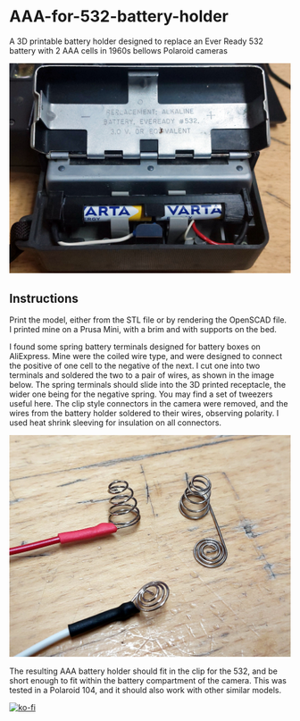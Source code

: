 # AAA-for-532-battery-holder

A 3D printable battery holder designed to replace an Ever Ready 532 battery with 2 AAA cells in 1960s bellows Polaroid cameras

![The battery holder fitted in a Polaroid 104 camera, with a pair of Varta AAA cells](aaa-in-camera.jpg)

## Instructions

Print the model, either from the STL file or by rendering the OpenSCAD file. I printed mine on a Prusa Mini, with a brim and with supports on the bed.

I found some spring battery terminals designed for battery boxes on AliExpress. Mine were the coiled wire type, and were designed to connect the positive of one cell to the negative of the next. I cut one into two terminals and soldered the two to a pair of wires, as shown in the image below. The spring terminals should slide into the 3D printed receptacle, the wider one being for the negative spring. You may find a set of tweezers useful here. The clip style connectors in the camera were removed, and the wires from the battery holder soldered to their wires, observing polarity. I used heat shrink sleeving for insulation on all connectors.

![The battery terminals, next to one of the spring terminals I cut in half to make mine.](battery-terminals.jpg)

The resulting AAA battery holder should fit in the clip for the 532, and be short enough to fit within the battery compartment of the camera. This was tested in a Polaroid 104, and it should also work with other similar models.

[![ko-fi](https://ko-fi.com/img/githubbutton_sm.svg)](https://ko-fi.com/B0B41FD5UE)
